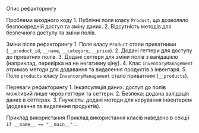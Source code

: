 Опис рефакторингу

Проблеми вихідного коду
    1. Публічні поля класу `Product`, що дозволяло безпосередній доступ та зміну даних.
    2. Відсутність методів для безпечного доступу та зміни полів.

Зміни після рефакторингу
    1. Поля класу `Product` стали приватними (`__product_id`, `__name`, `__category`, `__price`).
    2. Додані геттери для доступу до приватних полів.
    3. Додані сеттери для зміни полів з валідацією (наприклад, перевірка на не негативну ціну).
    4. Клас `InventoryManagement` отримав методи для додавання та видалення продуктів з інвентаря.
    5. Поле `products` класу `InventoryManagement` стало приватним (`__products`).

Переваги рефакторингу
    1. Інкапсуляція даних: доступ до полів можливий лише через геттери та сеттери.
    2. Безпека: додана валідація даних в сеттерах.
    3. Гнучкість: додані методи для керування інвентарем (додавання та видалення продуктів).

Приклад використання
Приклад використання класів наведено в секції `if __name__ == "__main__":`.
